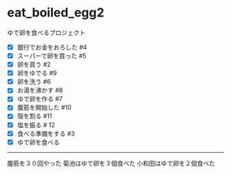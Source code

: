 # eat_boiled_egg2
ゆで卵を食べるプロジェクト
- [x] 銀行でお金をおろした #4
- [x] スーパーで卵を買った #5
- [x] 卵を買う #2
- [x] 卵をゆでる #9
- [x] 卵を洗う #6
- [x] お湯を沸かす #8
- [x] ゆで卵を作る #7
- [x] 腹筋を開始した #10 
- [x] 殻を割る #11
- [x] 塩を振る # 12 
- [x] 食べる準備をする #3
- [x] ゆで卵を食べる
---
腹筋を３０回やった
菊池はゆで卵を３個食べた
小和田はゆで卵を２個食べた
